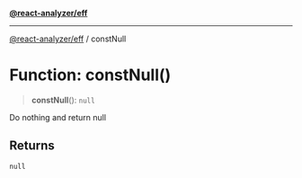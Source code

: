 [**@react-analyzer/eff**](../README.md)

***

[@react-analyzer/eff](../README.md) / constNull

# Function: constNull()

> **constNull**(): `null`

Do nothing and return null

## Returns

`null`
